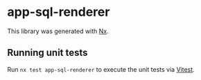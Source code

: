 # app-sql-renderer

This library was generated with [Nx](https://nx.dev).

## Running unit tests

Run `nx test app-sql-renderer` to execute the unit tests via [Vitest](https://vitest.dev/).
